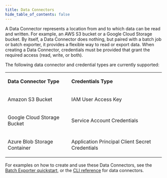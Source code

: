 ```yaml
---
title: Data Connectors
hide_table_of_contents: false
---
```


A Data Connector represents a location from and to which data can be read and written. For example, an AWS S3 bucket
or a Google Cloud Storage bucket. By itself, a Data Connector does nothing, but paired with a batch job or batch exporter,
it provides a flexible way to read or export data. When creating a Data Connector, credentials must be provided that grant the required access (read, write, or both).

The following data connector and credential types are currently supported:

<table style={{"width":"100%","display":"table"}}>
<colgroup>
<col style={{"width":"33%"}} />
<col style={{"width":"33%"}} />
</colgroup>
<tbody>
<tr>
<td><p><strong>Data Connector Type</strong></p></td>
<td><p><strong>Credentials Type</strong></p></td>
</tr>
<tr class="odd">
<td><p>Amazon S3 Bucket</p></td>
<td><p>IAM User Access Key</p></td>
</tr>
<tr class="odd">
<td><p>Google Cloud Storage Bucket</p></td>
<td><p>Service Account Credentials</p></td>
</tr>
<tr class="odd">
<td><p>Azure Blob Storage Container</p></td>
<td><p>Application Principal Client Secret Credentials</p></td>
</tr>
</tbody>
</table>

For examples on how to create and use these Data Connectors, see the [Batch Exporter quickstart](/quickstart/batch-exporter.md),
or the [CLI reference](/cli-reference/strm/create/data-connector) for data connectors.
